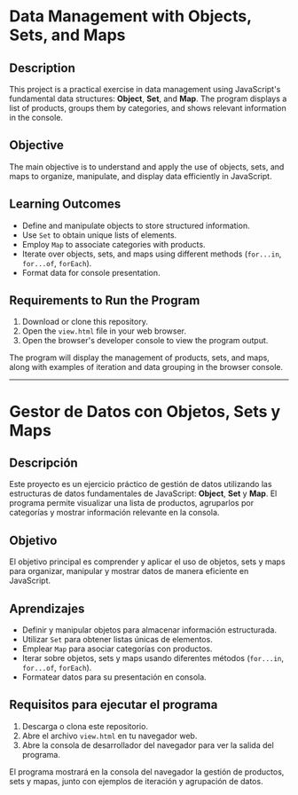# Data Management with Objects, Sets, and Maps

## Description

This project is a practical exercise in data management using JavaScript's fundamental data structures: **Object**, **Set**, and **Map**. The program displays a list of products, groups them by categories, and shows relevant information in the console.

## Objective

The main objective is to understand and apply the use of objects, sets, and maps to organize, manipulate, and display data efficiently in JavaScript.

## Learning Outcomes

- Define and manipulate objects to store structured information.
- Use `Set` to obtain unique lists of elements.
- Employ `Map` to associate categories with products.
- Iterate over objects, sets, and maps using different methods (`for...in`, `for...of`, `forEach`).
- Format data for console presentation.

## Requirements to Run the Program

1. Download or clone this repository.
2. Open the `view.html` file in your web browser.
3. Open the browser's developer console to view the program output.

The program will display the management of products, sets, and maps, along with examples of iteration and data grouping in the browser console.

---

# Gestor de Datos con Objetos, Sets y Maps

## Descripción

Este proyecto es un ejercicio práctico de gestión de datos utilizando las estructuras de datos fundamentales de JavaScript: **Object**, **Set** y **Map**. El programa permite visualizar una lista de productos, agruparlos por categorías y mostrar información relevante en la consola.

## Objetivo

El objetivo principal es comprender y aplicar el uso de objetos, sets y maps para organizar, manipular y mostrar datos de manera eficiente en JavaScript.

## Aprendizajes

- Definir y manipular objetos para almacenar información estructurada.
- Utilizar `Set` para obtener listas únicas de elementos.
- Emplear `Map` para asociar categorías con productos.
- Iterar sobre objetos, sets y maps usando diferentes métodos (`for...in`, `for...of`, `forEach`).
- Formatear datos para su presentación en consola.

## Requisitos para ejecutar el programa

1. Descarga o clona este repositorio.
2. Abre el archivo `view.html` en tu navegador web.
3. Abre la consola de desarrollador del navegador para ver la salida del programa.

El programa mostrará en la consola del navegador la gestión de productos, sets y mapas, junto con ejemplos de iteración y agrupación de datos.
